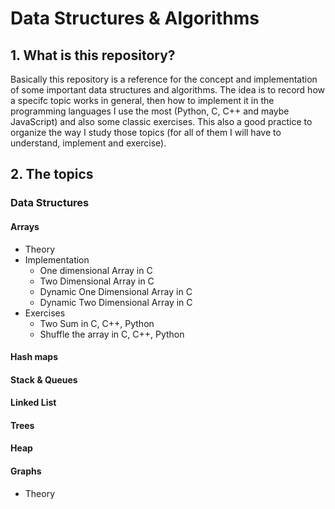 # Data Structures & Algorithms

## 1. What is this repository?
Basically this repository is a reference for the concept and implementation of some important data structures and algorithms. The idea is to record how a specifc topic works in general, then how to implement it in the programming languages I use the most (Python, C, C++ and maybe JavaScript) and also some classic exercises. This also a good practice to organize the way I study those topics (for all of them I will have to understand, implement and exercise).

## 2. The topics

### Data Structures

#### Arrays
- Theory
- Implementation
    - One dimensional Array in C
    - Two Dimensional Array in C
    - Dynamic One Dimensional Array in C
    - Dynamic Two Dimensional Array in C
- Exercises
    - Two Sum in C, C++, Python
    - Shuffle the array in C, C++, Python

#### Hash maps

#### Stack & Queues

#### Linked List

#### Trees

#### Heap

#### Graphs
- Theory


